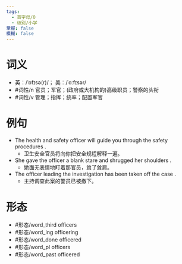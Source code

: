 ```yaml
---
tags:
  - 首字母/O
  - 级别/小学
掌握: false
模糊: false
---
```

# 词义
- 英：/ˈɒfɪsə(r)/； 美：/ˈɑːfɪsər/
- #词性/n  官员；军官；(政府或大机构的)高级职员；警察的头衔
- #词性/v  管理；指挥；统率；配置军官
# 例句
- The health and safety officer will guide you through the safety procedures .
	- 卫生安全官员将向你把安全规程解释一遍。
- She gave the officer a blank stare and shrugged her shoulders .
	- 她面无表情地盯着那官员，耸了耸肩。
- The officer leading the investigation has been taken off the case .
	- 主持调查此案的警员已被撤下。
# 形态
- #形态/word_third officers
- #形态/word_ing officering
- #形态/word_done officered
- #形态/word_pl officers
- #形态/word_past officered
